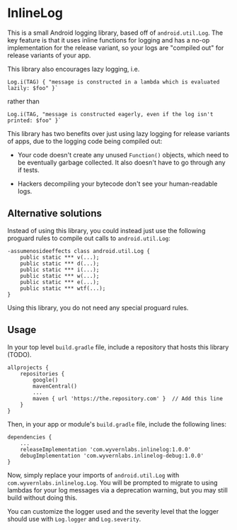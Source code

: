 # InlineLog

This is a small Android logging library, based off of `android.util.Log`. The key feature is that it
uses inline functions for logging and has a no-op implementation for the release variant, so your 
logs are "compiled out" for release variants of your app.

This library also encourages lazy logging, i.e. 

```
Log.i(TAG) { "message is constructed in a lambda which is evaluated lazily: $foo" }`
```

rather than

```
Log.i(TAG, "message is constructed eagerly, even if the log isn't printed: $foo" }`
```

This library has two benefits over just using lazy logging for release variants of apps, due to the 
logging code being compiled out:

- Your code doesn't create any unused `Function()` objects, which need to be eventually garbage 
collected. It also doesn't have to go through any if tests.

- Hackers decompiling your bytecode don't see your human-readable logs.

## Alternative solutions

Instead of using this library, you could instead just use the following proguard rules to compile
out calls to `android.util.Log`:

```
-assumenosideeffects class android.util.Log {
    public static *** v(...);
    public static *** d(...);
    public static *** i(...);
    public static *** w(...);
    public static *** e(...);
    public static *** wtf(...);
}
```

Using this library, you do not need any special proguard rules.

## Usage

In your top level `build.gradle` file, include a repository that hosts this library (TODO).

```
allprojects {
    repositories {
        google()
        mavenCentral()
        ...
        maven { url 'https://the.repository.com' }  // Add this line
    }           
}
```

Then, in your app or module's `build.gradle` file, include the following lines:

```
dependencies {
    ...
    releaseImplementation 'com.wyvernlabs.inlinelog:1.0.0'
    debugImplementation 'com.wyvernlabs.inlinelog-debug:1.0.0'
}
```

Now, simply replace your imports of `android.util.Log` with `com.wyvernlabs.inlinelog.Log`. You will
be prompted to migrate to using lambdas for your log messages via a deprecation warning, but you may
still build without doing this.

You can customize the logger used and the severity level that the logger should use with 
`Log.logger` and `Log.severity`.
